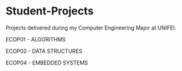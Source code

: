# Student-Projects
Projects delivered during my Computer Engineering Major at UNIFEI.

ECOP01 - ALGORITHMS 

ECOP02 - DATA STRUCTURES

ECOP04 - EMBEDDED SYSTEMS
